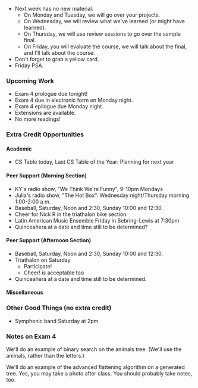 * Next week has no new material.  
    * On Monday and Tuesday, we will go over your projects.  
    * On Wednesday, we will review what we've learned (or might have
      learned).  
    * On Thursday, we will use review sessions to go over the sample
      final.
    * On Friday, you will evaluate the course, we will talk about the
      final, and I'll talk about the course.
* Don't forget to grab a yellow card.
* Friday PSA.

### Upcoming Work

* Exam 4 prologue due tonight!
* Exam 4 due in electronic form on Monday night.  
* Exam 4 epilogue due Monday night.
* Extensions are available.
* No more readings!

### Extra Credit Opportunities

#### Academic 

* CS Table today, Last CS Table of the Year: Planning for next year

#### Peer Support (Morning Section)

* KY's radio show, "We Think We're Funny", 9-10pm Mondays 
* Julia's radio show, "The Hot Box".  Wednesday night/Thursday 
  morning 1:00-2:00 a.m.  
* Baseball, Saturday, Noon and 2:30, Sunday 10:00 and 12:30.
* Cheer for Nick R in the triathalon bike section.
* Latin American Music Ensemble Friday in Sebring-Lewis at 7:30pm
* Quincea&ntilde;era at a date and time still to be determined?

#### Peer Support (Afternoon Section)

* Baseball, Saturday, Noon and 2:30, Sunday 10:00 and 12:30.
* Triathalon on Saturday
     * Participate!
     * Cheer!  is acceptable too
* Quincea&ntilde;era at a date and time still to be determined.

#### Miscellaneous

### Other Good Things (no extra credit)

* Symphonic band Saturday at 2pm

### Notes on Exam 4

We'll do an example of binary search on the animals tree.  (We'll use
the animals, rather than the letters.)

We'll do an example of the advanced flattening algorithm on a
generated tree.  Yes, you may take a photo after class.  You should
probably take notes, too.
